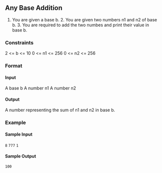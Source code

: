 ## Any Base Addition

1. You are given a base b. 2. You are given two numbers n1 and n2 of base b. 3. You are required to add the two numbes and print their value in base b.

### Constraints

2 <= b <= 10 0 <= n1 <= 256 0 <= n2 <= 256

### Format

#### Input

A base b A number n1 A number n2

#### Output

A number representing the sum of n1 and n2 in base b.

### Example

#### Sample Input

`8`
`777`
`1`

#### Sample Output

`100`
